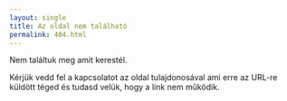```yaml
---
layout: single
title: Az oldal nem található
permalink: 404.html
---
```


Nem találtuk meg amit kerestél.

Kérjük vedd fel a kapcsolatot az oldal tulajdonosával ami erre az URL-re küldött téged és tudasd velük, hogy a link nem működik.
